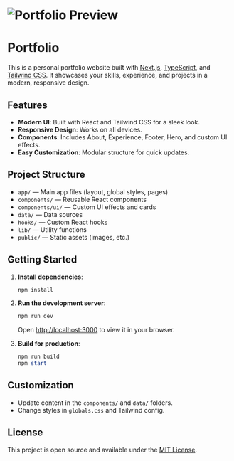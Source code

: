 # ![Portfolio Preview](public/preview.jpeg)
# Portfolio

This is a personal portfolio website built with [Next.js](https://nextjs.org/), [TypeScript](https://www.typescriptlang.org/), and [Tailwind CSS](https://tailwindcss.com/). It showcases your skills, experience, and projects in a modern, responsive design.

## Features

- **Modern UI**: Built with React and Tailwind CSS for a sleek look.
- **Responsive Design**: Works on all devices.
- **Components**: Includes About, Experience, Footer, Hero, and custom UI effects.
- **Easy Customization**: Modular structure for quick updates.

## Project Structure

- `app/` — Main app files (layout, global styles, pages)
- `components/` — Reusable React components
- `components/ui/` — Custom UI effects and cards
- `data/` — Data sources
- `hooks/` — Custom React hooks
- `lib/` — Utility functions
- `public/` — Static assets (images, etc.)

## Getting Started

1. **Install dependencies**:
	```powershell
	npm install
	```

2. **Run the development server**:
	```powershell
	npm run dev
	```
	Open [http://localhost:3000](http://localhost:3000) to view it in your browser.

3. **Build for production**:
	```powershell
	npm run build
	npm start
	```

## Customization

- Update content in the `components/` and `data/` folders.
- Change styles in `globals.css` and Tailwind config.

## License

This project is open source and available under the [MIT License](LICENSE).
